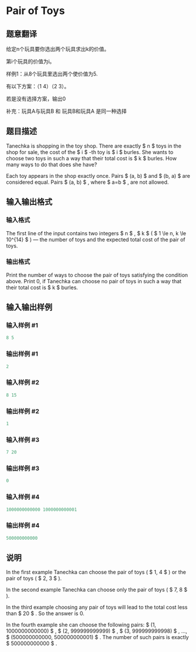 # Pair of Toys

## 题意翻译

给定n个玩具要你选出两个玩具求出k的价值。

第i个玩具的价值为i。

样例1：从8个玩具里选出两个使价值为5.

有以下方案：（1 4）（2 3）。

若是没有选择方案，输出0

补充：玩具A与玩具B 和 玩具B和玩具A 是同一种选择

## 题目描述

Tanechka is shopping in the toy shop. There are exactly $ n $ toys in the shop for sale, the cost of the $ i $ -th toy is $ i $ burles. She wants to choose two toys in such a way that their total cost is $ k $ burles. How many ways to do that does she have?

Each toy appears in the shop exactly once. Pairs $ (a, b) $ and $ (b, a) $ are considered equal. Pairs $ (a, b) $ , where $ a=b $ , are not allowed.

## 输入输出格式

### 输入格式

The first line of the input contains two integers $ n $ , $ k $ ( $ 1 \le n, k \le 10^{14} $ ) — the number of toys and the expected total cost of the pair of toys.

### 输出格式

Print the number of ways to choose the pair of toys satisfying the condition above. Print 0, if Tanechka can choose no pair of toys in such a way that their total cost is $ k $ burles.

## 输入输出样例

### 输入样例 #1

```cpp
8 5

```
### 输出样例 #1

```cpp
2

```
### 输入样例 #2

```cpp
8 15

```
### 输出样例 #2

```cpp
1

```
### 输入样例 #3

```cpp
7 20

```
### 输出样例 #3

```cpp
0

```
### 输入样例 #4

```cpp
1000000000000 1000000000001

```
### 输出样例 #4

```cpp
500000000000

```
## 说明

In the first example Tanechka can choose the pair of toys ( $ 1, 4 $ ) or the pair of toys ( $ 2, 3 $ ).

In the second example Tanechka can choose only the pair of toys ( $ 7, 8 $ ).

In the third example choosing any pair of toys will lead to the total cost less than $ 20 $ . So the answer is 0.

In the fourth example she can choose the following pairs: $ (1, 1000000000000) $ , $ (2, 999999999999) $ , $ (3, 999999999998) $ , ..., $ (500000000000, 500000000001) $ . The number of such pairs is exactly $ 500000000000 $ .

